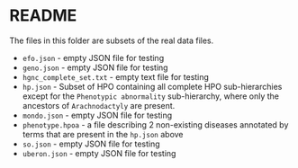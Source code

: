# README

The files in this folder are subsets of the real data files. 

- `efo.json` - empty JSON file for testing
- `geno.json` - empty JSON file for testing
- `hgnc_complete_set.txt` - empty text file for testing
- `hp.json` - Subset of HPO containing all complete HPO sub-hierarchies except for the `Phenotypic abnormality` sub-hierarchy,
  where only the ancestors of `Arachnodactyly` are present.
- `mondo.json` - empty JSON file for testing
- `phenotype.hpoa` - a file describing 2 non-existing diseases annotated by terms that are present in the `hp.json` above
- `so.json` - empty JSON file for testing
- `uberon.json` - empty JSON file for testing
